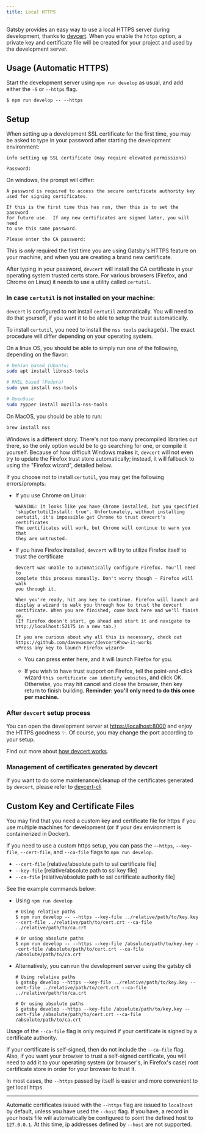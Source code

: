 ```yaml
---
title: Local HTTPS
---
```


Gatsby provides an easy way to use a local HTTPS server during development, thanks to [devcert](https://github.com/davewasmer/devcert). When you enable the `https` option, a private key and certificate file will be created for your project and used by the development server.

## Usage (Automatic HTTPS)

Start the development server using `npm run develop` as usual, and add either the `-S` or `--https` flag.

    $ npm run develop -- --https

## Setup

When setting up a development SSL certificate for the first time, you may be asked to type in your password after starting the development environment:

    info setting up SSL certificate (may require elevated permissions)

    Password:

On windows, the prompt will differ:

    A password is required to access the secure certificate authority key
    used for signing certificates.

    If this is the first time this has run, then this is to set the password
    for future use.  If any new certificates are signed later, you will need
    to use this same password.

    Please enter the CA password:

This is _only_ required the first time you are using Gatsby's HTTPS feature on your machine, and when you are creating a brand new certificate.

After typing in your password, `devcert` will install the CA certificate in your operating system trusted certs store.  For various browsers (Firefox, and Chrome on Linux) it needs to use a utility called `certutil`.

### In case `certutil` is not installed on your machine:

`devcert` is configured to not install `certutil` automatically.  You will need to do that yourself, if you want it to be able to setup the trust automatically.

To install `certutil`, you need to install the `nss tools` package(s).  The exact procedure will differ depending on your operating system.

On a linux OS, you should be able to simply run one of the following, depending on the flavor:
```sh
# Debian based (Ubuntu)
sudo apt install libnss3-tools

# RHEL based (Fedora)
sudo yum install nss-tools

# OpenSuse
sudo zypper install mozilla-nss-tools
```

On MacOS, you should be able to run:
```sh
brew install nss
```

Windows is a different story.  There's not too many precompiled libraries out there, so the only option would be to go searching for one, or compile it yourself.  Because of how difficult Windows makes it, `devcert` will not even try to update the Firefox trust store automatically; instead, it will fallback to using the "Firefox wizard", detailed below.

If you choose not to install `certutil`, you may get the following errors/prompts:

- If you use Chrome on Linux:

      WARNING: It looks like you have Chrome installed, but you specified
      'skipCertutilInstall: true'. Unfortunately, without installing
      certutil, it's impossible get Chrome to trust devcert's certificates
      The certificates will work, but Chrome will continue to warn you that
      they are untrusted.

- If you have Firefox installed, `devcert` will try to utilize Firefox itself to trust the certificate

      devcert was unable to automatically configure Firefox. You'll need to
      complete this process manually. Don't worry though - Firefox will walk
      you through it.

      When you're ready, hit any key to continue. Firefox will launch and
      display a wizard to walk you through how to trust the devcert
      certificate. When you are finished, come back here and we'll finish up.
      (If Firefox doesn't start, go ahead and start it and navigate to
      http://localhost:52175 in a new tab.)

      If you are curious about why all this is necessary, check out
      https://github.com/davewasmer/devcert#how-it-works
      <Press any key to launch Firefox wizard>

  - You can press enter here, and it will launch Firefox for you.

  - If you wish to have trust support on Firefox, tell the point-and-click wizard `this certificate can identify websites`, and click OK. Otherwise, you may hit cancel and close the browser, then key return to finish building. **Reminder: you'll only need to do this once per machine.**

### After `devcert` setup process

You can open the development server at [https://localhost:8000](https://localhost:8000) and enjoy the HTTPS goodness ✨. Of course, you may change the port according to your setup.

Find out more about [how devcert works](https://github.com/davewasmer/devcert#how-it-works).

### Management of certificates generated by devcert

If you want to do some maintenance/cleanup of the certificates generated by `devcert`, please refer to [devcert-cli](https://github.com/davewasmer/devcert-cli/blob/master/README.md)

## Custom Key and Certificate Files

You may find that you need a custom key and certificate file for https if you use multiple
machines for development (or if your dev environment is containerized in Docker).

If you need to use a custom https setup, you can pass the `--https`, `--key-file`,
`--cert-file`, and `--ca-file` flags to `npm run develop`.

- `--cert-file` [relative/absolute path to ssl certificate file]
- `--key-file` [relative/absolute path to ssl key file]
- `--ca-file` [relative/absolute path to ssl certificate authority file]

See the example commands below:

* Using `npm run develop`
  ```shell
  # Using relative paths
  $ npm run develop -- --https --key-file ../relative/path/to/key.key --cert-file ../relative/path/to/cert.crt --ca-file ../relative/path/to/ca.crt

  # Or using absolute paths
  $ npm run develop -- --https --key-file /absolute/path/to/key.key --cert-file /absolute/path/to/cert.crt --ca-file /absolute/path/to/ca.crt
  ```

* Alternatively, you can run the development server using the gatsby cli
  ```shell
  # Using relative paths
  $ gatsby develop --https --key-file ../relative/path/to/key.key --cert-file ../relative/path/to/cert.crt --ca-file ../relative/path/to/ca.crt

  # Or using absolute paths
  $ gatsby develop --https --key-file /absolute/path/to/key.key --cert-file /absolute/path/to/cert.crt --ca-file /absolute/path/to/ca.crt
  ```

Usage of the `--ca-file` flag is only required if your certificate is signed by a certificate authority.

If your certificate is self-signed, then do not include the `--ca-file` flag. Also, if you want your browser to trust a self-signed certificate, you will need to add it to your operating system (or browser's, in Firefox's case) root certificate store in order for your browser to trust it.

In most cases, the `--https` passed by itself is easier and more convenient to get local https.

---

Automatic certificates issued with the `--https` flag are issued to `localhost` by default, unless you have used the `--host` flag. If you have, a record in your hosts file will automatically be configured to point the defined host to `127.0.0.1`. At this time, ip addresses defined by `--host` are not supported.
